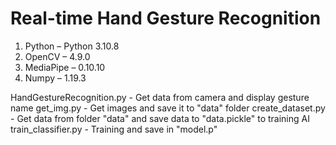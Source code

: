 # **Real-time Hand Gesture Recognition**
1. Python – Python 3.10.8
2. OpenCV – 4.9.0
3. MediaPipe – 0.10.10
4. Numpy – 1.19.3

HandGestureRecognition.py - Get data from camera and display gesture name
get_img.py - Get images and save it to "data" folder
create_dataset.py - Get data from folder "data" and save data to "data.pickle" to training AI
train_classifier.py - Training and save in "model.p"

